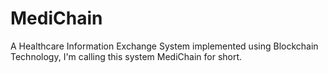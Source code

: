 # MediChain
A Healthcare Information Exchange System implemented using Blockchain Technology, I'm calling this system MediChain for short.
